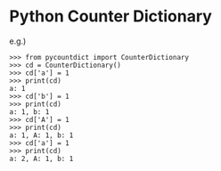 # Python Counter Dictionary

e.g.)

```
>>> from pycountdict import CounterDictionary
>>> cd = CounterDictionary()
>>> cd['a'] = 1
>>> print(cd)
a: 1
>>> cd['b'] = 1
>>> print(cd)
a: 1, b: 1
>>> cd['A'] = 1
>>> print(cd)
a: 1, A: 1, b: 1
>>> cd['a'] = 1
>>> print(cd)
a: 2, A: 1, b: 1
```
